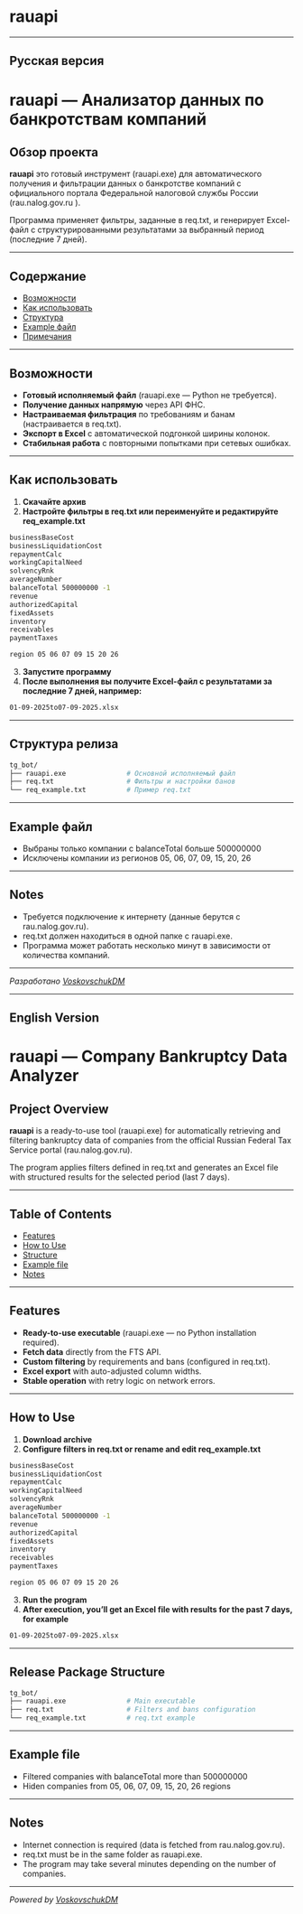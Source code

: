 # rauapi

---

## Русская версия
# rauapi — Анализатор данных по банкротствам компаний
## Обзор проекта

**rauapi** это готовый инструмент (rauapi.exe) для автоматического получения и фильтрации данных о банкротстве компаний с официального портала Федеральной налоговой службы России (rau.nalog.gov.ru
).

Программа применяет фильтры, заданные в req.txt, и генерирует Excel-файл с структурированными результатами за выбранный период (последние 7 дней).

---

## Содержание

- [Возможности](#возможности) 
- [Как использовать](#как-использовать)  
- [Структура](#структура-релиза)  
- [Example файл](#example-файл)  
- [Примечания](примечания)  

---

## Возможности

- **Готовый исполняемый файл** (rauapi.exe — Python не требуется).
- **Получение данных напрямую** через API ФНС.
- **Настраиваемая фильтрация** по требованиям и банам (настраивается в req.txt).
- **Экспорт в Excel** с автоматической подгонкой ширины колонок.
- **Стабильная работа** с повторными попытками при сетевых ошибках.

---

## Как использовать

1. **Скачайте архив**
2. **Настройте фильтры в req.txt или переименуйте и редактируйте req_example.txt**
  ```bash
businessBaseCost
businessLiquidationCost
repaymentCalc
workingCapitalNeed
solvencyRnk
averageNumber
balanceTotal 500000000 -1
revenue
authorizedCapital
fixedAssets
inventory
receivables
paymentTaxes

region 05 06 07 09 15 20 26
  ```
3. **Запустите программу**
4. **После выполнения вы получите Excel-файл с результатами за последние 7 дней, например:**
  ```bash
 01-09-2025to07-09-2025.xlsx
  ```

---

## Структура релиза
  ```bash
  tg_bot/
  ├── rauapi.exe               # Основной исполняемый файл
  ├── req.txt                  # Фильтры и настройки банов
  └── req_example.txt          # Пример req.txt
  ```

---

## Example файл

- Выбраны только компании с balanceTotal больше 500000000
- Исключены компании из регионов 05, 06, 07, 09, 15, 20, 26
---

## Notes

- Требуется подключение к интернету (данные берутся с rau.nalog.gov.ru).
- req.txt должен находиться в одной папке с rauapi.exe.
- Программа может работать несколько минут в зависимости от количества компаний.

---

*Разработано [VoskovschukDM](https://github.com/VoskovschukDM)*


---

## English Version
# rauapi — Company Bankruptcy Data Analyzer
## Project Overview

**rauapi** is a ready-to-use tool (rauapi.exe) for automatically retrieving and filtering bankruptcy data of companies from the official Russian Federal Tax Service portal (rau.nalog.gov.ru).

The program applies filters defined in req.txt and generates an Excel file with structured results for the selected period (last 7 days).

---

## Table of Contents

- [Features](#features) 
- [How to Use](#how-to-use)  
- [Structure](#release-package-structure)  
- [Example file](#example-file)  
- [Notes](#notes)  

---

## Features

- **Ready-to-use executable** (rauapi.exe — no Python installation required).
- **Fetch data** directly from the FTS API.
- **Custom filtering** by requirements and bans (configured in req.txt).
- **Excel export** with auto-adjusted column widths.
- **Stable operation** with retry logic on network errors.

---

## How to Use

1. **Download archive**
2. **Configure filters in req.txt or rename and edit req_example.txt**
  ```bash
businessBaseCost
businessLiquidationCost
repaymentCalc
workingCapitalNeed
solvencyRnk
averageNumber
balanceTotal 500000000 -1
revenue
authorizedCapital
fixedAssets
inventory
receivables
paymentTaxes

region 05 06 07 09 15 20 26
  ```
3. **Run the program**
4. **After execution, you’ll get an Excel file with results for the past 7 days, for example**
  ```bash
 01-09-2025to07-09-2025.xlsx
  ```

---

## Release Package Structure
  ```bash
  tg_bot/
  ├── rauapi.exe               # Main executable
  ├── req.txt                  # Filters and bans configuration
  └── req_example.txt          # req.txt example
  ```

---

## Example file

- Filtered companies with balanceTotal more than 500000000
- Hiden companies from 05, 06, 07, 09, 15, 20, 26 regions

---

## Notes

- Internet connection is required (data is fetched from rau.nalog.gov.ru).
- req.txt must be in the same folder as rauapi.exe.
- The program may take several minutes depending on the number of companies.

---

*Powered by [VoskovschukDM](https://github.com/VoskovschukDM)*
